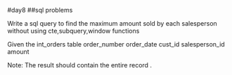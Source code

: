 #day8
##sql problems

Write a sql query to find the maximum amount sold by each salesperson
without using cte,subquery,window functions

Given the int_orders table
 order_number 
 order_date 
 cust_id 
 salesperson_id 
 amount 

Note: 
The result should contain the entire record .